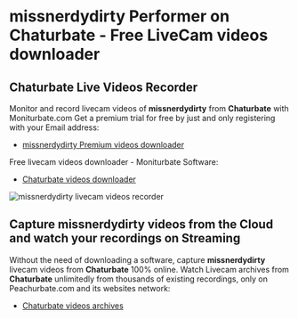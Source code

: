 # missnerdydirty Performer on Chaturbate - Free LiveCam videos downloader

## Chaturbate Live Videos Recorder

Monitor and record livecam videos of **missnerdydirty** from **Chaturbate** with Moniturbate.com
Get a premium trial for free by just and only registering with your Email address:
* [missnerdydirty Premium videos downloader](https://moniturbate.com/request-demo-licence-key.html)

Free livecam videos downloader - Moniturbate Software:
* [Chaturbate videos downloader](https://moniturbate.com/moniturbate-download-software.html)

![missnerdydirty livecam videos recorder](https://peachurnet.com/templates/moniturbate-software.png)


## Capture missnerdydirty videos from the Cloud and watch your recordings on Streaming

Without the need of downloading a software, capture **missnerdydirty** livecam videos from **Chaturbate** 100% online.
Watch Livecam archives from **Chaturbate** unlimitedly from thousands of existing recordings, only on Peachurbate.com and its websites network:
* [Chaturbate videos archives](https://peachurnet.com/)